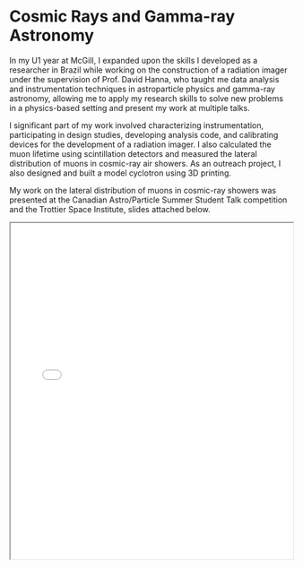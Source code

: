 # Cosmic Rays and Gamma-ray Astronomy

In my U1 year at McGill, I expanded upon the skills I developed as a researcher in Brazil while working on the construction of a radiation imager under the supervision of Prof. David Hanna, who taught me data analysis and instrumentation techniques in astroparticle physics and gamma-ray astronomy, allowing me to apply my research skills to solve new problems in a physics-based setting and present my work at multiple talks. 

I significant part of my work involved characterizing instrumentation, participating in
design studies, developing analysis code, and calibrating devices for the development of a radiation imager. I also calculated the muon lifetime using scintillation detectors and measured the lateral distribution of muons in cosmic-ray air showers. As an outreach project, I also designed and built a model cyclotron using 3D printing.

My work on the lateral distribution of muons in cosmic-ray showers was presented at the Canadian Astro/Particle Summer Student Talk competition and the Trottier Space Institute, slides attached below.

<iframe width="100%" height="600" src="./media/muonpres.pdf">

Attached below you may find my reports for the muon coincidence project and my characterization of the instrumentation by measuring the muon lifetime.

<iframe width="100%" height="600" src="./media/muon.pdf">

<iframe width="100%" height="600" src="./media/lifetime.pdf">
